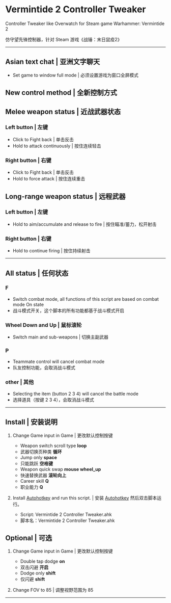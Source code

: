 # Vermintide 2 Controller Tweaker

Controller Tweaker like Overwatch for Steam game Warhammer: Vermintide 2

仿守望先锋控制器，针对 Steam 游戏《战锤：末日鼠疫2》

----

## Asian text chat | 亚洲文字聊天

- Set game to window full mode | 必须设置游戏为窗口全屏模式

## New control method | 全新控制方式

## Melee weapon status | 近战武器状态

### Left button | 左键

- Click to Fight back | 单击反击
- Hold to attack continuously | 按住连续轻击

### Right button | 右键

- Click to Fight back | 单击反击
- Hold to force attack | 按住连续重击

## Long-range weapon status | 远程武器

### Left button | 左键

- Hold to aim/accumulate and release to fire | 按住瞄准/蓄力，松开射击

### Right button | 右键

- Hold to continue firing | 按住持续射击

----

## All status | 任何状态

### F

- Switch combat mode, all functions of this script are based on combat mode On state
- 战斗模式开关，这个脚本的所有功能都基于战斗模式开启

### Wheel Down and Up | 鼠标滚轮

- Switch main and sub-weapons | 切换主副武器

### P

- Teammate control will cancel combat mode
- 队友控制功能，会取消战斗模式

### other | 其他

- Selecting the item (button 2 3 4) will cancel the battle mode
- 选择道具（按键 2 3 4），会取消战斗模式

----

## Install | 安装说明

1. Change Game input in Game | 更改默认控制按键
    - Weapon switch scroll type **loop**
    - 武器切换页种类 **循环**
    - Jump only **space**
    - 只能跳跃 **空格键**
    - Weapon quick swap **mouse wheel_up**
    - 快速替换武器 **滚轮向上**
    - Career skill **Q**
    - 职业能力 **Q**

2. Install [Autohotkey](https://www.autohotkey.com/download/ahk-install.exe) and run this script. | 安装 [Autohotkey](https://www.autohotkey.com/download/ahk-install.exe) 然后双击脚本运行。
    - Script: Vermintide 2 Controller Tweaker.ahk
    - 脚本名：Vermintide 2 Controller Tweaker.ahk

## Optional | 可选

1. Change Game input in Game | 更改默认控制按键
    - Double tap dodge **on**
    - 双击闪避 **开启**
    - Dodge only **shift**
    - 仅闪避 **shift**

2. Change FOV to 85 | 调整视野范围为 85

----